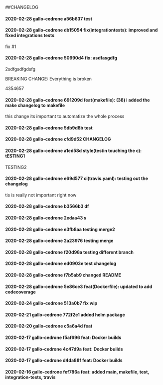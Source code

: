 ##CHANGELOG
#### 2020-02-28	gallo-cedrone	a56b637	test


#### 2020-02-28	gallo-cedrone	db15054	fix(integrationtests): improved and fixed integrations tests

fix #1

#### 2020-02-28	gallo-cedrone	50990d4	fix: asdfasgdfg

2sdfgsdfgdsfg

BREAKING CHANGE: Everything is broken

4354657

#### 2020-02-28	gallo-cedrone	691209d	feat(makefile): (38) i added the make changelog to makefile

this change its important to automatize the whole process

#### 2020-02-28	gallo-cedrone	5db9d8b	test


#### 2020-02-28	gallo-cedrone	cfd9d52	CHANGELOG


#### 2020-02-28	gallo-cedrone	a1ed58d	style(testin touching the c): tESTING1

TESTING2

#### 2020-02-28	gallo-cedrone	e69d577	ci(travis.yaml): testing out the changelog

tis is really not important right now

#### 2020-02-28	gallo-cedrone	b3566b3	df


#### 2020-02-28	gallo-cedrone	2edaa43	s


#### 2020-02-28	gallo-cedrone	e3fb8aa	testing merge2


#### 2020-02-28	gallo-cedrone	2a23976	testing merge


#### 2020-02-28	gallo-cedrone	f20d98a	testing different branch


#### 2020-02-28	gallo-cedrone	ed0903e	test changelog


#### 2020-02-28	gallo-cedrone	f7b5ab9	changed README


#### 2020-02-28	gallo-cedrone	5e86ce3	feat(Dockerfile): updated to add codecoverage


#### 2020-02-24	gallo-cedrone	513a0b7	fix wip


#### 2020-02-21	gallo-cedrone	772f2e1	added helm package


#### 2020-02-20	gallo-cedrone	c5a6a4d	feat


#### 2020-02-17	gallo-cedrone	f5af696	feat: Docker builds


#### 2020-02-17	gallo-cedrone	4c47d9a	feat: Docker builds


#### 2020-02-17	gallo-cedrone	d4da88f	feat: Docker builds


#### 2020-02-16	gallo-cedrone	fef786a	feat: added main, makefile, test, integration-tests, travis

